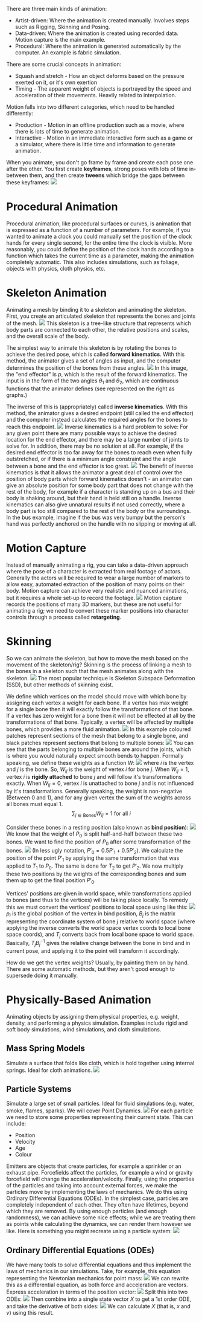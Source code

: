 There are three main kinds of animation:
- Artist-driven: Where the animation is created manually. Involves steps such as Rigging, Skinning and Posing.
- Data-driven: Where the animation is created using recorded data. Motion capture is the main example.
- Procedural: Where the animation is generated automatically by the computer. An example is fabric simulation.

There are some crucial concepts in animation:
- Squash and stretch - How an object deforms based on the pressure exerted on it, or it's own exertion
- Timing - The apparent weight of objects is portrayed by the speed and acceleration of their movements. Heavily related to interpolation.

Motion falls into two different categories, which need to be handled differently:
- Production - Motion in an offline production such as a movie, where there is lots of time to generate animation.
- Interactive - Motion in an immediate interactive form such as a game or a simulator, where there is little time and information to generate animation.

When you animate, you don't go frame by frame and create each pose one after the other. You first create **keyframes**, strong poses with lots of time in-between them, and then create **tweens** which bridge the gaps between these keyframes:
![](Pasted%20image%2020231005120427.png)

# Procedural Animation
Procedural animation, like procedural surfaces or curves, is animation that is expressed as a function of a number of parameters. For example, if you wanted to animate a clock you could manually set the position of the clock hands for every single second, for the entire time the clock is visible. More reasonably, you could define the position of the clock hands according to a function which takes the current time as a parameter, making the animation completely automatic.
This also includes simulations, such as foliage, objects with physics, cloth physics, etc.
# Skeleton Animation
Animating a mesh by binding it to a skeleton and animating the skeleton.
First, you create an articulated skeleton that represents the bones and joints of the mesh.
![](Pasted%20image%2020231012110525.png)
This skeleton is a tree-like structure that represents which body parts are connected to each other, the relative positions and scales, and the overall scale of the body.

The simplest way to animate this skeleton is by rotating the bones to achieve the desired pose, which is called **forward kinematics**. With this method, the animator gives a set of angles as input, and the computer determines the position of the bones from these angles.
![](Pasted%20image%2020231012110844.png)
In this image, the "end effector" is $p$, which is the result of the forward kinematics. The input is in the form of the two angles $\theta_1$ and $\theta_2$, which are continuous functions that the animator defines (see represented on the right as graphs.)

The inverse of this is (appropriately) called **inverse kinematics**. With this method, the animator gives a desired endpoint (still called the end effector) and the computer instead calculates the required angles for the bones to reach this endpoint.
![](Pasted%20image%2020231012111131.png)
Inverse kinematics is a hard problem to solve: For any given point there are many possible ways to achieve the desired location for the end effector, and there may be a large number of joints to solve for.
In addition, there may be no solution at all. For example, if the desired end effector is too far away for the bones to reach even when fully outstretched, or if there is a minimum angle constraint and the angle between a bone and the end effector is too great.
![](Pasted%20image%2020231012111619.png)
The benefit of inverse kinematics is that it allows the animator a great deal of control over the position of body parts which forward kinematics doesn't - an animator can give an absolute position for some body part that does not change with the rest of the body, for example if a character is standing up on a bus and their body is shaking around, but their hand is held still on a handle.
Inverse kinematics can also give unnatural results if not used correctly, where a body part is too still compared to the rest of the body or the surroundings. In the bus example, imagine if the bus was very bumpy but the person's hand was perfectly anchored on the handle with no slipping or moving at all.

# Motion Capture
Instead of manually animating a rig, you can take a data-driven approach where the pose of a character is extracted from real footage of actors. Generally the actors will be required to wear a large number of markers to allow easy, automated extraction of the position of many points on their body.
Motion capture can achieve very realistic and nuanced animations, but it requires a whole set-up to record the footage.
![](Pasted%20image%2020231012112353.png)
Motion capture records the positions of many 3D markers, but these are not useful for animating a rig; we need to convert these marker positions into character controls through a process called **retargeting**.
# Skinning
So we can animate the skeleton, but how to move the mesh based on the movement of the skeleton/rig?
Skinning is the process of linking a mesh to the bones in a skeleton such that the mesh animates along with the skeleton.
![](Pasted%20image%2020231012112811.png)
The most popular technique is Skeleton Subspace Deformation (SSD), but other methods of skinning exist.

We define which vertices on the model should move with which bone by assigning each vertex a weight for each bone. If a vertex has max weight for a single bone then it will exactly follow the transformations of that bone. If a vertex has zero weight for a bone then it will not be effected at all by the transformations of that bone. Typically, a vertex will be affected by multiple bones, which provides a more fluid animation.
![](Pasted%20image%2020231012112925.png)
In this example coloured patches represent sections of the mesh that belong to a single bone, and black patches represent sections that belong to multiple bones:
![](Pasted%20image%2020231012113242.png)
You can see that the parts belonging to multiple bones are around the joints, which is where you would naturally expect smooth bends to happen.
Formally speaking, we define these weights as a function $W$:
![](Pasted%20image%2020231012113406.png)
where $i$ is the vertex and $j$ is the bone. So, $W_{ij}$ is the weight of vertex $i$ for bone $j$.
When $W_{ij} = 1$, vertex $i$ is **rigidly attached** to bone $j$ and will follow it's transformations exactly.
When $W_{ij} = 0$, vertex $i$ is unattached to bone $j$ and is not influenced by it's transformations.
Generally speaking, the weight is non-negative (Between 0 and 1), and for any given vertex the sum of the weights across all bones must equal 1.
$$\sum_{j \in \text{Bones}}W_{ij} = 1 \text{ for all $i$}$$

Consider these bones in a resting position (also known as **bind position**):
![](Pasted%20image%2020231012113828.png)
We know that the weight of $P_0$ is split half-and-half between these two bones.
We want to find the position of $P_0$ after some transformation of the bones. 
![](Pasted%20image%2020231012113943.png)
(In less ugly notation, $P'_0 = 0.5P'_1 + 0.5P'_2$).
We calculate the position of the point $P'_1$ by applying the same transformation that was applied to $T_1$ to $P_0$. The same is done for $T_2$ to get $P'_2$. We now multiply these two positions by the weights of the corresponding bones and sum them up to get the final position $P'_0$.

Vertices' positions are given in world space, while transformations applied to bones (and thus to the vertices) will be taking place locally. To remedy this we must convert the vertices' positions to local space using like this:
![](Pasted%20image%2020231012114615.png)
$p_i$ is the global position of the vertex in bind position, $B_j$ is the matrix representing the coordinate system of bone $j$ relative to world space (where applying the inverse converts the world space vertex coords to local bone space coords), and $T_j$ converts back from local bone space to world space.
Basically, $T_jB_j^{-1}$ gives the relative change between the bone in bind and in current pose, and applying it to the point will transform it accordingly.

How do we get the vertex weights? Usually, by painting them on by hand. There are some automatic methods, but they aren't good enough to supersede doing it manually.

# Physically-Based Animation
Animating objects by assigning them physical properties, e.g. weight, density, and performing a physics simulation. Examples include rigid and soft body simulations, wind simulations, and cloth simulations.
## Mass Spring Models
Simulate a surface that folds like cloth, which is hold together using internal springs. Ideal for cloth animations.
![](Pasted%20image%2020231012122746.png)
## Particle Systems
Simulate a large set of small particles. Ideal for fluid simulations (e.g. water, smoke, flames, sparks). We will cover Point Dynamics.
![](Pasted%20image%2020231012121759.png)
For each particle we need to store some properties representing their current state. This can include:
- Position
- Velocity
- Age
- Colour

Emitters are objects that create particles, for example a sprinkler or an exhaust pipe.
Forcefields affect the particles, for example a wind or gravity forcefield will change the acceleration/velocity.
Finally, using the properties of the particles and taking into account external forces, we make the particles move by implementing the laws of mechanics. We do this using Ordinary Differential Equations (ODEs). 
In the simplest case, particles are completely independent of each other. They often have lifetimes, beyond which they are removed.
By using enough particles (and enough randomness), we can achieve some nice effects; while we are treating them as points while calculating the dynamics, we can render them however we like.
Here is something you might recreate using a particle system:
![](Pasted%20image%2020231012122538.png)

## Ordinary Differential Equations (ODEs)
We have many tools to solve differential equations and thus implement the laws of mechanics in our simulations. Take, for example, this equation representing the Newtonian mechanics for point mass:
![](Pasted%20image%2020231012123013.png)
We can rewrite this as a differential equation, as both force and acceleration are vectors. Express acceleration in terms of the position vector:
![](Pasted%20image%2020231012123055.png)
Split this into two ODEs:
![](Pasted%20image%2020231013105050.png)
Then combine into a single state vector $X$ to get a 1st order ODE, and take the derivative of both sides:
![](Pasted%20image%2020231013105151.png)
We can calculate $X$ (that is, $x$ and $v$) using this result.